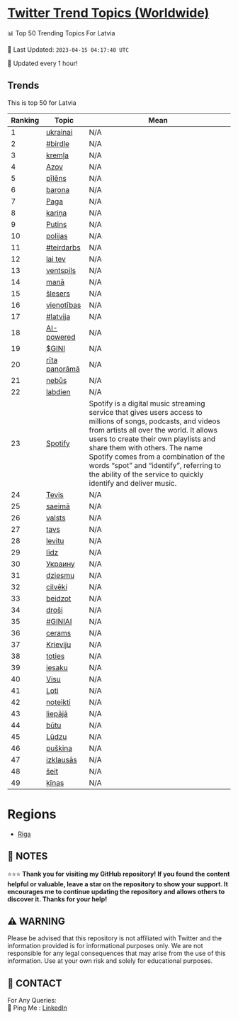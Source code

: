 [Twitter Trend Topics (Worldwide)](https://github.com/ErcinDedeoglu/Twitter-Trend-Topics)
==========


📊 Top 50 Trending Topics For Latvia

📆 Last Updated: `2023-04-15 04:17:40 UTC`

🔧 Updated every 1 hour!


## Trends

This is top 50 for Latvia

| Ranking | Topic | Mean |
| ------- | ------------ | ------------ |
| 1 | [ukrainai](http://twitter.com/search?q=ukrainai) | N/A |
| 2 | [#birdle](http://twitter.com/search?q=%23birdle) | N/A |
| 3 | [kremļa](http://twitter.com/search?q=krem%c4%bca) | N/A |
| 4 | [Azov](http://twitter.com/search?q=Azov) | N/A |
| 5 | [pīlēns](http://twitter.com/search?q=p%c4%abl%c4%93ns) | N/A |
| 6 | [barona](http://twitter.com/search?q=barona) | N/A |
| 7 | [Paga](http://twitter.com/search?q=Paga) | N/A |
| 8 | [kariņa](http://twitter.com/search?q=kari%c5%86a) | N/A |
| 9 | [Putins](http://twitter.com/search?q=Putins) | N/A |
| 10 | [polijas](http://twitter.com/search?q=polijas) | N/A |
| 11 | [#teirdarbs](http://twitter.com/search?q=%23teirdarbs) | N/A |
| 12 | [lai tev](http://twitter.com/search?q=lai+tev) | N/A |
| 13 | [ventspils](http://twitter.com/search?q=ventspils) | N/A |
| 14 | [manā](http://twitter.com/search?q=man%c4%81) | N/A |
| 15 | [šlesers](http://twitter.com/search?q=%c5%a1lesers) | N/A |
| 16 | [vienotības](http://twitter.com/search?q=vienot%c4%abbas) | N/A |
| 17 | [#latvija](http://twitter.com/search?q=%23latvija) | N/A |
| 18 | [AI-powered](http://twitter.com/search?q=AI-powered) | N/A |
| 19 | [$GINI](http://twitter.com/search?q=%24GINI) | N/A |
| 20 | [rīta panorāmā](http://twitter.com/search?q=r%c4%abta+panor%c4%81m%c4%81) | N/A |
| 21 | [nebūs](http://twitter.com/search?q=neb%c5%abs) | N/A |
| 22 | [labdien](http://twitter.com/search?q=labdien) | N/A |
| 23 | [Spotify](http://twitter.com/search?q=Spotify) | Spotify is a digital music streaming service that gives users access to millions of songs, podcasts, and videos from artists all over the world. It allows users to create their own playlists and share them with others. The name Spotify comes from a combination of the words “spot” and “identify”, referring to the ability of the service to quickly identify and deliver music. |
| 24 | [Tevis](http://twitter.com/search?q=Tevis) | N/A |
| 25 | [saeimā](http://twitter.com/search?q=saeim%c4%81) | N/A |
| 26 | [valsts](http://twitter.com/search?q=valsts) | N/A |
| 27 | [tavs](http://twitter.com/search?q=tavs) | N/A |
| 28 | [levitu](http://twitter.com/search?q=levitu) | N/A |
| 29 | [līdz](http://twitter.com/search?q=l%c4%abdz) | N/A |
| 30 | [Украину](http://twitter.com/search?q=%d0%a3%d0%ba%d1%80%d0%b0%d0%b8%d0%bd%d1%83) | N/A |
| 31 | [dziesmu](http://twitter.com/search?q=dziesmu) | N/A |
| 32 | [cilvēki](http://twitter.com/search?q=cilv%c4%93ki) | N/A |
| 33 | [beidzot](http://twitter.com/search?q=beidzot) | N/A |
| 34 | [droši](http://twitter.com/search?q=dro%c5%a1i) | N/A |
| 35 | [#GINIAI](http://twitter.com/search?q=%23GINIAI) | N/A |
| 36 | [cerams](http://twitter.com/search?q=cerams) | N/A |
| 37 | [Krieviju](http://twitter.com/search?q=Krieviju) | N/A |
| 38 | [toties](http://twitter.com/search?q=toties) | N/A |
| 39 | [iesaku](http://twitter.com/search?q=iesaku) | N/A |
| 40 | [Visu](http://twitter.com/search?q=Visu) | N/A |
| 41 | [Ļoti](http://twitter.com/search?q=%c4%bboti) | N/A |
| 42 | [noteikti](http://twitter.com/search?q=noteikti) | N/A |
| 43 | [liepājā](http://twitter.com/search?q=liep%c4%81j%c4%81) | N/A |
| 44 | [būtu](http://twitter.com/search?q=b%c5%abtu) | N/A |
| 45 | [Lūdzu](http://twitter.com/search?q=L%c5%abdzu) | N/A |
| 46 | [puškina](http://twitter.com/search?q=pu%c5%a1kina) | N/A |
| 47 | [izklausās](http://twitter.com/search?q=izklaus%c4%81s) | N/A |
| 48 | [šeit](http://twitter.com/search?q=%c5%a1eit) | N/A |
| 49 | [ķīnas](http://twitter.com/search?q=%c4%b7%c4%abnas) | N/A |



# Regions

* [Riga](</Latvia/Riga.md>)



## 📝 NOTES

⭐⭐⭐ **Thank you for visiting my GitHub repository! If you found the content helpful or valuable, leave a star on the repository to show your support. It encourages me to continue updating the repository and allows others to discover it. Thanks for your help!**


## ⚠️ WARNING

Please be advised that this repository is not affiliated with Twitter and the information provided is for informational purposes only. We are not responsible for any legal consequences that may arise from the use of this information. Use at your own risk and solely for educational purposes.


## 📨 CONTACT

 For Any Queries:  
            🏓 Ping Me : [LinkedIn](https://www.linkedin.com/in/ercindedeoglu/)
